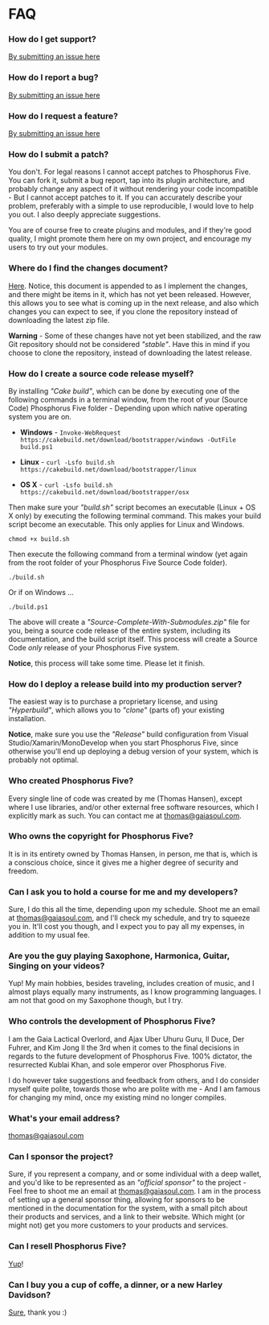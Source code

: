 # FAQ

### How do I get support?

[By submitting an issue here](https://github.com/polterguy/phosphorusfive/issues)

### How do I report a bug?

[By submitting an issue here](https://github.com/polterguy/phosphorusfive/issues)

### How do I request a feature?

[By submitting an issue here](https://github.com/polterguy/phosphorusfive/issues)

### How do I submit a patch?

You don't. For legal reasons I cannot accept patches to Phosphorus Five. You can
fork it, submit a bug report, tap into its plugin architecture, and probably
change any aspect of it without rendering your code incompatible - But I cannot
accept patches to it. If you can accurately describe your problem, preferably
with a simple to use reproducible, I would love to help you out. I also deeply
appreciate suggestions.

You are of course free to create plugins and modules, and if they're good quality,
I might promote them here on my own project, and encourage my users to try out
your modules.

### Where do I find the changes document?

[Here](CHANGES.md). Notice, this document is appended to as I implement the changes,
and there might be items in it, which has not yet been released. However, this allows
you to see what is coming up in the next release, and also which changes you can expect
to see, if you clone the repository instead of downloading the latest zip file.

**Warning** - Some of these changes have not yet been stabilized, and the raw Git repository
should not be considered _"stable"_. Have this in mind if you choose to clone the
repository, instead of downloading the latest release.

### How do I create a source code release myself?

By installing _"Cake build"_, which can be done by executing one of the following
commands in a terminal window, from the root of your (Source Code) Phosphorus Five
folder - Depending upon which native operating system you are on.

* __Windows__ - `Invoke-WebRequest https://cakebuild.net/download/bootstrapper/windows -OutFile build.ps1`

* __Linux__ - `curl -Lsfo build.sh https://cakebuild.net/download/bootstrapper/linux`

* __OS X__ - `curl -Lsfo build.sh https://cakebuild.net/download/bootstrapper/osx`

Then make sure your _"build.sh"_ script becomes an executable (Linux + OS X only)
by executing the following terminal command. This makes your build script become
an executable. This only applies for Linux and Windows.

```
chmod +x build.sh
```

Then execute the following command from a terminal window (yet again from the
root folder of your Phosphorus Five Source Code folder).

```
./build.sh
```

Or if on Windows ...

```
./build.ps1
```

The above will create a _"Source-Complete-With-Submodules.zip"_ file for you,
being a source code release of the entire system, including its documentation, and
the build script itself. This process will create a Source Code _only_ release
of your Phosphorus Five system.

**Notice**, this process will take some time. Please let it finish.

### How do I deploy a release build into my production server?

The easiest way is to purchase a proprietary license, and using _"Hyperbuild"_,
which allows you to _"clone"_ (parts of) your existing installation.

**Notice**, make sure you use the _"Release"_ build configuration from Visual
Studio/Xamarin/MonoDevelop when you start Phosphorus Five, since otherwise
you'll end up deploying a debug version of your system, which is probably not
optimal.

### Who created Phosphorus Five?

Every single line of code was created by me (Thomas Hansen), except where I use
libraries, and/or other external free software resources, which I explicitly
mark as such. You can contact me at thomas@gaiasoul.com.

### Who owns the copyright for Phosphorus Five?

It is in its entirety owned by Thomas Hansen, in person, me that is, which is a
conscious choice, since it gives me a higher degree of security and freedom.

### Can I ask you to hold a course for me and my developers?

Sure, I do this all the time, depending upon my schedule. Shoot me an email at
thomas@gaiasoul.com, and I'll check my schedule, and try to squeeze you in.
It'll cost you though, and I expect you to pay all my expenses, in addition
to my usual fee.

### Are you the guy playing Saxophone, Harmonica, Guitar, Singing on your videos?

Yup! My main hobbies, besides traveling, includes creation of music, and I almost
plays equally many instruments, as I know programming languages. I am not that
good on my Saxophone though, but I try.

### Who controls the development of Phosphorus Five?

I am the Gaia Lactical Overlord, and Ajax Uber Uhuru Guru, Il Duce, Der Fuhrer,
and Kim Jong Il the 3rd when it comes to the final decisions in regards to the
future development of Phosphorus Five. 100% dictator, the resurrected Kublai Khan,
and sole emperor over Phosphorus Five.

I do however take suggestions and feedback from others, and I do consider myself
quite polite, towards those who are polite with me - And I am famous for changing
my mind, once my existing mind no longer compiles.

### What's your email address?

thomas@gaiasoul.com

### Can I sponsor the project?

Sure, if you represent a company, and or some individual with a deep wallet, and
you'd like to be represented as an _"official sponsor"_ to the project - Feel free
to shoot me an email at thomas@gaiasoul.com. I am in the process of setting up
a general sponsor thing, allowing for sponsors to be mentioned in the documentation
for the system, with a small pitch about their products and services, and a link
to their website. Which might (or might not) get you more customers to your products
and services.

### Can I resell Phosphorus Five?

[Yup](https://www.youtube.com/watch?v=kFUSenWxrOM)!

### Can I buy you a cup of coffe, a dinner, or a new Harley Davidson?

[Sure](https://www.paypal.com/cgi-bin/webscr?cmd=_s-xclick&hosted_button_id=BXLLPEF2AG7VC), thank you :)
